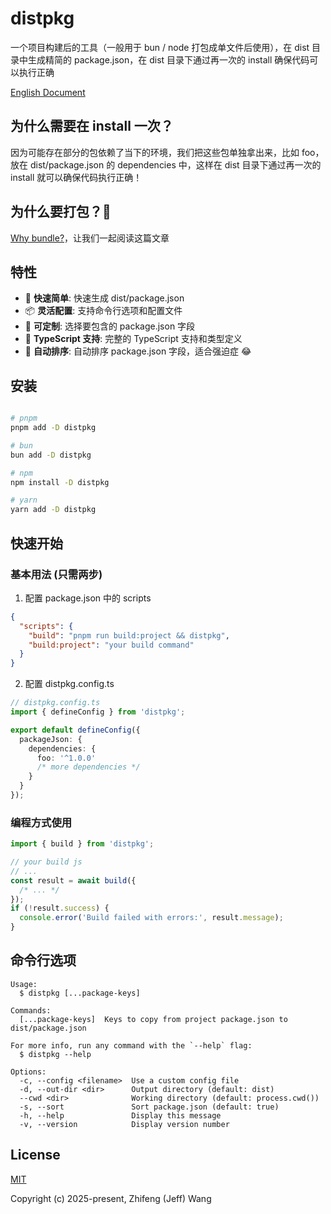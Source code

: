 # distpkg

一个项目构建后的工具（一般用于 bun / node 打包成单文件后使用），在 dist 目录中生成精简的 package.json，在 dist 目录下通过再一次的 install 确保代码可以执行正确

[English Document](./README.md)

## 为什么需要在 install 一次？

因为可能存在部分的包依赖了当下的环境，我们把这些包单独拿出来，比如 foo，放在 dist/package.json 的 dependencies 中，这样在 dist 目录下通过再一次的 install 就可以确保代码执行正确！

## 为什么要打包？🤨

[Why bundle?](https://bun.sh/docs/bundler#why-bundle)，让我们一起阅读这篇文章

## 特性

- 🚀 **快速简单**: 快速生成 dist/package.json
- 📦 **灵活配置**: 支持命令行选项和配置文件
- 🔧 **可定制**: 选择要包含的 package.json 字段
- 🌟 **TypeScript 支持**: 完整的 TypeScript 支持和类型定义
- 📝 **自动排序**: 自动排序 package.json 字段，适合强迫症 😂

## 安装

```bash

# pnpm
pnpm add -D distpkg

# bun
bun add -D distpkg

# npm
npm install -D distpkg

# yarn
yarn add -D distpkg
```

## 快速开始

### 基本用法 (只需两步)

1. 配置 package.json 中的 scripts

```json
{
  "scripts": {
    "build": "pnpm run build:project && distpkg",
    "build:project": "your build command"
  }
}
```

2. 配置 distpkg.config.ts

```typescript
// distpkg.config.ts
import { defineConfig } from 'distpkg';

export default defineConfig({
  packageJson: {
    dependencies: {
      foo: '^1.0.0'
      /* more dependencies */
    }
  }
});
```

### 编程方式使用

```typescript
import { build } from 'distpkg';

// your build js
// ...
const result = await build({
  /* ... */
});
if (!result.success) {
  console.error('Build failed with errors:', result.message);
}
```

## 命令行选项

```
Usage:
  $ distpkg [...package-keys]

Commands:
  [...package-keys]  Keys to copy from project package.json to dist/package.json

For more info, run any command with the `--help` flag:
  $ distpkg --help

Options:
  -c, --config <filename>  Use a custom config file
  -d, --out-dir <dir>      Output directory (default: dist)
  --cwd <dir>              Working directory (default: process.cwd())
  -s, --sort               Sort package.json (default: true)
  -h, --help               Display this message
  -v, --version            Display version number
```

## License

[MIT](./LICENSE)

Copyright (c) 2025-present, Zhifeng (Jeff) Wang
